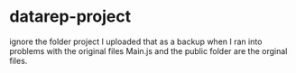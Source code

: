 # datarep-project
ignore the folder project I uploaded that as a backup when I ran into problems with the original files Main.js and the public folder
are the orginal files.
